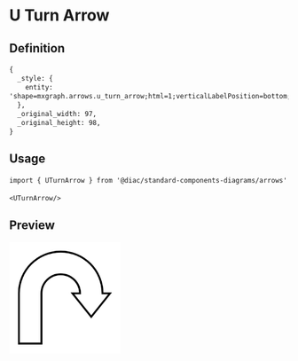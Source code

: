# U Turn Arrow

## Definition

```
{
  _style: { 
    entity: 'shape=mxgraph.arrows.u_turn_arrow;html=1;verticalLabelPosition=bottom;verticalAlign=top;strokeWidth=2;strokeColor=#000000;',
  },
  _original_width: 97,
  _original_height: 98,
}
```

## Usage

```
import { UTurnArrow } from '@diac/standard-components-diagrams/arrows'

<UTurnArrow/>
```

## Preview

<img src="./u-turn-arrow.png" width="200"/>
